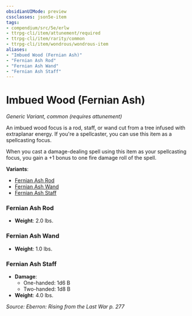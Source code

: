 ```yaml
---
obsidianUIMode: preview
cssclasses: json5e-item
tags:
- compendium/src/5e/erlw
- ttrpg-cli/item/attunement/required
- ttrpg-cli/item/rarity/common
- ttrpg-cli/item/wondrous/wondrous-item
aliases: 
- "Imbued Wood (Fernian Ash)"
- "Fernian Ash Rod"
- "Fernian Ash Wand"
- "Fernian Ash Staff"
---
```

# Imbued Wood (Fernian Ash)
*Generic Variant, common (requires attunement)*  


An imbued wood focus is a rod, staff, or wand cut from a tree infused with extraplanar energy. If you're a spellcaster, you can use this item as a spellcasting focus.

When you cast a damage-dealing spell using this item as your spellcasting focus, you gain a +1 bonus to one fire damage roll of the spell.

**Variants**:
- [Fernian Ash Rod](#Fernian%20Ash%20Rod)
- [Fernian Ash Wand](#Fernian%20Ash%20Wand)
- [Fernian Ash Staff](#Fernian%20Ash%20Staff)

### Fernian Ash Rod

- **Weight**: 2.0 lbs.

### Fernian Ash Wand

- **Weight**: 1.0 lbs.

### Fernian Ash Staff

- **Damage**:
  - One-handed: 1d6 B
  - Two-handed: 1d8 B
- **Weight**: 4.0 lbs.


*Source: Eberron: Rising from the Last War p. 277*